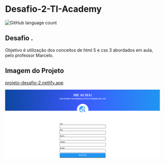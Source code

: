 # Desafio-2-TI-Academy


![GitHub language count](https://img.shields.io/github/languages/count/jefferson1984/Desafio-2-TI-Academy)

## Desafio .

Objetivo é utilização dos conceitos de html 5 e css 3 abordados em aula, pelo professor Marcelo. 



## Imagem do Projeto

[projeto-desafio-2.netlify.app](https://desafio-2-ti-academy.netlify.app/)

<img src="https://github.com/jefferson1984/Desafio-2-TI-Academy/blob/main/imgcapa2.png">

